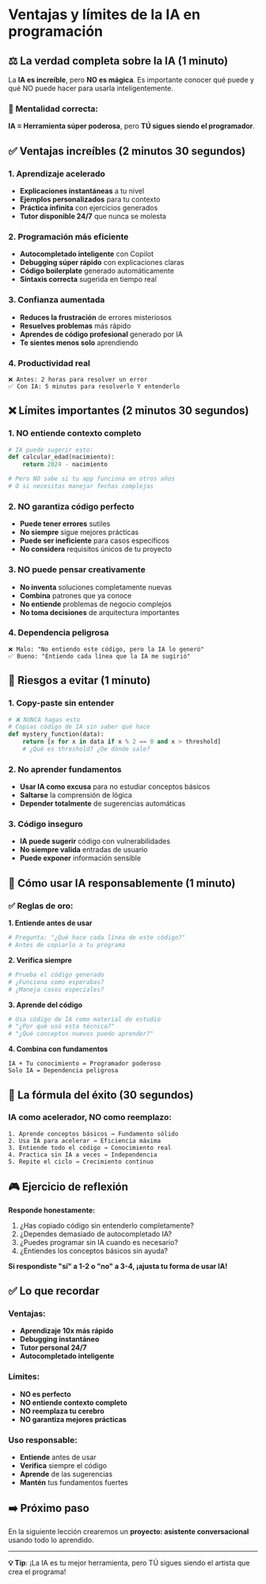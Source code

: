 # Ventajas y límites de la IA en programación

## ⚖️ La verdad completa sobre la IA (1 minuto)

La **IA es increíble**, pero **NO es mágica**. Es importante conocer qué puede y qué NO puede hacer para usarla inteligentemente.

### 🎯 Mentalidad correcta:

**IA = Herramienta súper poderosa**, pero **TÚ sigues siendo el programador**.

## ✅ Ventajas increíbles (2 minutos 30 segundos)

### **1. Aprendizaje acelerado**

- **Explicaciones instantáneas** a tu nivel
- **Ejemplos personalizados** para tu contexto
- **Práctica infinita** con ejercicios generados
- **Tutor disponible 24/7** que nunca se molesta

### **2. Programación más eficiente**

- **Autocompletado inteligente** con Copilot
- **Debugging súper rápido** con explicaciones claras
- **Código boilerplate** generado automáticamente
- **Sintaxis correcta** sugerida en tiempo real

### **3. Confianza aumentada**

- **Reduces la frustración** de errores misteriosos
- **Resuelves problemas** más rápido
- **Aprendes de código profesional** generado por IA
- **Te sientes menos solo** aprendiendo

### **4. Productividad real**

```
❌ Antes: 2 horas para resolver un error
✅ Con IA: 5 minutos para resolverlo Y entenderlo
```

## ❌ Límites importantes (2 minutos 30 segundos)

### **1. NO entiende contexto completo**

```python
# IA puede sugerir esto:
def calcular_edad(nacimiento):
    return 2024 - nacimiento

# Pero NO sabe si tu app funciona en otros años
# O si necesitas manejar fechas complejas
```

### **2. NO garantiza código perfecto**

- **Puede tener errores** sutiles
- **No siempre** sigue mejores prácticas
- **Puede ser ineficiente** para casos específicos
- **No considera** requisitos únicos de tu proyecto

### **3. NO puede pensar creativamente**

- **No inventa** soluciones completamente nuevas
- **Combina** patrones que ya conoce
- **No entiende** problemas de negocio complejos
- **No toma decisiones** de arquitectura importantes

### **4. Dependencia peligrosa**

```
❌ Malo: "No entiendo este código, pero la IA lo generó"
✅ Bueno: "Entiendo cada línea que la IA me sugirió"
```

## 🚨 Riesgos a evitar (1 minuto)

### **1. Copy-paste sin entender**

```python
# ❌ NUNCA hagas esto
# Copias código de IA sin saber qué hace
def mystery_function(data):
    return [x for x in data if x % 2 == 0 and x > threshold]
    # ¿Qué es threshold? ¿De dónde sale?
```

### **2. No aprender fundamentos**

- **Usar IA como excusa** para no estudiar conceptos básicos
- **Saltarse** la comprensión de lógica
- **Depender totalmente** de sugerencias automáticas

### **3. Código inseguro**

- **IA puede sugerir** código con vulnerabilidades
- **No siempre valida** entradas de usuario
- **Puede exponer** información sensible

## 🎯 Cómo usar IA responsablemente (1 minuto)

### **✅ Reglas de oro:**

**1. Entiende antes de usar**

```python
# Pregunta: "¿Qué hace cada línea de este código?"
# Antes de copiarlo a tu programa
```

**2. Verifica siempre**

```python
# Prueba el código generado
# ¿Funciona como esperabas?
# ¿Maneja casos especiales?
```

**3. Aprende del código**

```python
# Usa código de IA como material de estudio
# "¿Por qué usó esta técnica?"
# "¿Qué conceptos nuevos puedo aprender?"
```

**4. Combina con fundamentos**

```
IA + Tu conocimiento = Programador poderoso
Solo IA = Dependencia peligrosa
```

## 🌟 La fórmula del éxito (30 segundos)

### **IA como acelerador, NO como reemplazo:**

```
1. Aprende conceptos básicos → Fundamento sólido
2. Usa IA para acelerar → Eficiencia máxima
3. Entiende todo el código → Conocimiento real
4. Practica sin IA a veces → Independencia
5. Repite el ciclo → Crecimiento continuo
```

## 🎮 Ejercicio de reflexión

**Responde honestamente:**

1. ¿Has copiado código sin entenderlo completamente?
2. ¿Dependes demasiado de autocompletado IA?
3. ¿Puedes programar sin IA cuando es necesario?
4. ¿Entiendes los conceptos básicos sin ayuda?

**Si respondiste "sí" a 1-2 o "no" a 3-4, ¡ajusta tu forma de usar IA!**

## ✅ Lo que recordar

### **Ventajas:**

- **Aprendizaje 10x más rápido**
- **Debugging instantáneo**
- **Tutor personal 24/7**
- **Autocompletado inteligente**

### **Límites:**

- **NO es perfecto**
- **NO entiende contexto completo**
- **NO reemplaza tu cerebro**
- **NO garantiza mejores prácticas**

### **Uso responsable:**

- **Entiende** antes de usar
- **Verifica** siempre el código
- **Aprende** de las sugerencias
- **Mantén** tus fundamentos fuertes

## ➡️ Próximo paso

En la siguiente lección crearemos un **proyecto: asistente conversacional** usando todo lo aprendido.

---

**💡 Tip**: ¡La IA es tu mejor herramienta, pero TÚ sigues siendo el artista que crea el programa!
